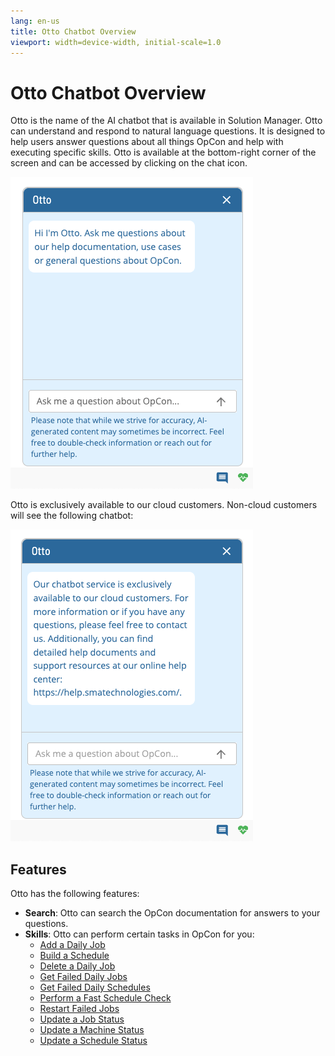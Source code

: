 ```yaml
---
lang: en-us
title: Otto Chatbot Overview
viewport: width=device-width, initial-scale=1.0
---
```


# Otto Chatbot Overview

Otto is the name of the AI chatbot that is available in Solution Manager. Otto can understand and respond to natural language questions. It is designed to help users answer questions about all things OpCon and help with executing specific skills. Otto is available at the bottom-right corner of the screen and can be accessed by clicking on the chat icon.

![Chatbot](../../../../Resources/Images/SM/Otto/Otto-Cloud-Users.png "Chatbot")

Otto is exclusively available to our cloud customers. Non-cloud customers will see the following chatbot:

![Chatbot](../../../../Resources/Images/SM/Otto/Otto-Non-Cloud-Users.png "Chatbot")

## Features

Otto has the following features:

- **Search**: Otto can search the OpCon documentation for answers to your questions.
- **Skills**: Otto can perform certain tasks in OpCon for you:
  - [Add a Daily Job](Skills/Skill-Add-Daily-Job.md)
  - [Build a Schedule](Skills/Skill-Build-Schedule.md)
  - [Delete a Daily Job](Skills/Skill-Delete-Daily-Job.md)
  - [Get Failed Daily Jobs](Skills/Get-Failed-Jobs.md)
  - [Get Failed Daily Schedules](Skills/Get-Failed-Schedules.md)
  - [Perform a Fast Schedule Check](Skills/Perform-A-Fast-Schedule-Check.md)
  - [Restart Failed Jobs](Skills/Restart-Failed-Jobs.md)
  - [Update a Job Status](Skills/Update-Job-Status.md)
  - [Update a Machine Status](Skills/Update-Machine-Status.md)
  - [Update a Schedule Status](Skills/Update-Schedule-Status.md)
